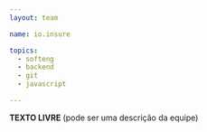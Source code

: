 ```yaml
---
layout: team

name: io.insure

topics: 
  - softeng
  - backend
  - git
  - javascript

---
```


**TEXTO LIVRE** (pode ser uma descrição da equipe)